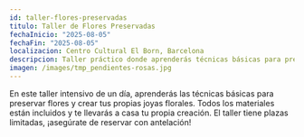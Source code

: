 ```yaml
---
id: taller-flores-preservadas
titulo: Taller de Flores Preservadas
fechaInicio: "2025-08-05"
fechaFin: "2025-08-05"
localizacion: Centro Cultural El Born, Barcelona
descripcion: Taller práctico donde aprenderás técnicas básicas para preservar flores y crear tus propias joyas florales.
imagen: /images/tmp_pendientes-rosas.jpg
---
```


En este taller intensivo de un día, aprenderás las técnicas básicas para preservar flores y crear tus propias joyas florales. Todos los materiales están incluidos y te llevarás a casa tu propia creación. El taller tiene plazas limitadas, ¡asegúrate de reservar con antelación!
